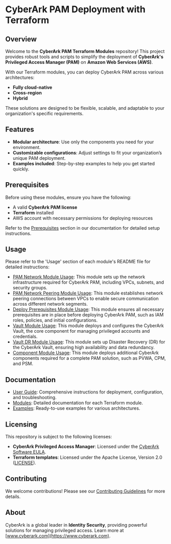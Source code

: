 # CyberArk PAM Deployment with Terraform

## Overview  
Welcome to the **CyberArk PAM Terraform Modules** repository! This project provides robust tools and scripts to simplify the deployment of **CyberArk's Privileged Access Manager (PAM)** on **Amazon Web Services (AWS)**.  

With our Terraform modules, you can deploy CyberArk PAM across various architectures:  
- **Fully cloud-native**
- **Cross-region**
- **Hybrid**

These solutions are designed to be flexible, scalable, and adaptable to your organization's specific requirements.

## Features  
- **Modular architecture**: Use only the components you need for your environment.  
- **Customizable configurations**: Adjust settings to fit your organization’s unique PAM deployment.  
- **Examples included**: Step-by-step examples to help you get started quickly.  

## Prerequisites  
Before using these modules, ensure you have the following:  
- A valid **CyberArk PAM license**  
- **Terraform** installed  
- AWS account with necessary permissions for deploying resources  

Refer to the [Prerequisites](https://docs.cyberark.com/pam-self-hosted/latest/en/content/pas%20cloud/deploy_terraform.htm#Prerequisites) section in our documentation for detailed setup instructions.

## Usage  
Please refer to the 'Usage' section of each module's README file for detailed instructions:  
- [PAM Network Module Usage](/modules/pam_network/#Usage): This module sets up the network infrastructure required for CyberArk PAM, including VPCs, subnets, and security groups.  
- [PAM Network Peering Module Usage](/modules/pam_network_peering/#Usage): This module establishes network peering connections between VPCs to enable secure communication across different network segments.  
- [Deploy Prerequisites Module Usage](/modules/deploy_prerequisites/#Usage): This module ensures all necessary prerequisites are in place before deploying CyberArk PAM, such as IAM roles, policies, and initial configurations.  
- [Vault Module Usage](/modules/vault/#Usage): This module deploys and configures the CyberArk Vault, the core component for managing privileged accounts and credentials.  
- [Vault DR Module Usage](/modules/vault_dr/#Usage): This module sets up Disaster Recovery (DR) for the CyberArk Vault, ensuring high availability and data redundancy.  
- [Component Module Usage](/modules/component/#Usage): This module deploys additional CyberArk components required for a complete PAM solution, such as PVWA, CPM, and PSM.  

## Documentation  
- [User Guide](https://docs.cyberark.com/pam-self-hosted/latest/en/content/pas%20cloud/deploy_terraform.htm): Comprehensive instructions for deployment, configuration, and troubleshooting.  
- [Modules](/modules): Detailed documentation for each Terraform module.  
- [Examples](/examples): Ready-to-use examples for various architectures.  

## Licensing  
This repository is subject to the following licenses:  
- **CyberArk Privileged Access Manager**: Licensed under the [CyberArk Software EULA](https://www.cyberark.com/EULA.pdf).  
- **Terraform templates**: Licensed under the Apache License, Version 2.0 ([LICENSE](LICENSE)).  

## Contributing  
We welcome contributions! Please see our [Contributing Guidelines](CONTRIBUTING.md) for more details.

## About  
CyberArk is a global leader in **Identity Security**, providing powerful solutions for managing privileged access. Learn more at [www.cyberark.com](https://www.cyberark.com).  